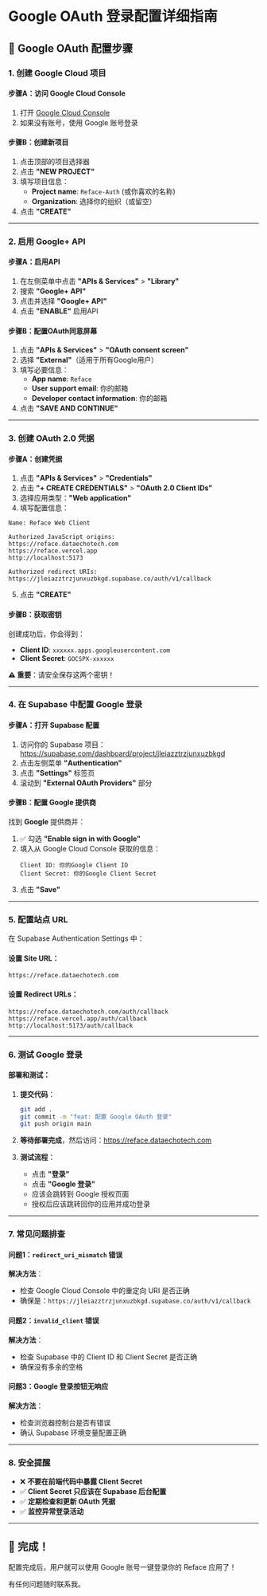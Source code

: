 # Google OAuth 登录配置详细指南

## 🎯 Google OAuth 配置步骤

### 1. 创建 Google Cloud 项目

#### 步骤A：访问 Google Cloud Console
1. 打开 [Google Cloud Console](https://console.cloud.google.com/)
2. 如果没有账号，使用 Google 账号登录

#### 步骤B：创建新项目
1. 点击顶部的项目选择器
2. 点击 **"NEW PROJECT"**
3. 填写项目信息：
   - **Project name**: `Reface-Auth` (或你喜欢的名称)
   - **Organization**: 选择你的组织（或留空）
4. 点击 **"CREATE"**

---

### 2. 启用 Google+ API

#### 步骤A：启用API
1. 在左侧菜单中点击 **"APIs & Services"** > **"Library"**
2. 搜索 **"Google+ API"**
3. 点击并选择 **"Google+ API"**
4. 点击 **"ENABLE"** 启用API

#### 步骤B：配置OAuth同意屏幕
1. 点击 **"APIs & Services"** > **"OAuth consent screen"**
2. 选择 **"External"**（适用于所有Google用户）
3. 填写必要信息：
   - **App name**: `Reface`
   - **User support email**: 你的邮箱
   - **Developer contact information**: 你的邮箱
4. 点击 **"SAVE AND CONTINUE"**

---

### 3. 创建 OAuth 2.0 凭据

#### 步骤A：创建凭据
1. 点击 **"APIs & Services"** > **"Credentials"**
2. 点击 **"+ CREATE CREDENTIALS"** > **"OAuth 2.0 Client IDs"**
3. 选择应用类型：**"Web application"**
4. 填写配置信息：

```
Name: Reface Web Client

Authorized JavaScript origins:
https://reface.dataechotech.com
https://reface.vercel.app
http://localhost:5173

Authorized redirect URIs:
https://jleiazztrzjunxuzbkgd.supabase.co/auth/v1/callback
```

5. 点击 **"CREATE"**

#### 步骤B：获取密钥
创建成功后，你会得到：
- **Client ID**: `xxxxxx.apps.googleusercontent.com`
- **Client Secret**: `GOCSPX-xxxxxx`

**⚠️ 重要**：请安全保存这两个密钥！

---

### 4. 在 Supabase 中配置 Google 登录

#### 步骤A：打开 Supabase 配置
1. 访问你的 Supabase 项目：https://supabase.com/dashboard/project/jleiazztrzjunxuzbkgd
2. 点击左侧菜单 **"Authentication"**
3. 点击 **"Settings"** 标签页
4. 滚动到 **"External OAuth Providers"** 部分

#### 步骤B：配置 Google 提供商
找到 **Google** 提供商并：
1. ✅ 勾选 **"Enable sign in with Google"**
2. 填入从 Google Cloud Console 获取的信息：
   ```
   Client ID: 你的Google Client ID
   Client Secret: 你的Google Client Secret
   ```
3. 点击 **"Save"**

---

### 5. 配置站点 URL

在 Supabase Authentication Settings 中：

#### 设置 Site URL：
```
https://reface.dataechotech.com
```

#### 设置 Redirect URLs：
```
https://reface.dataechotech.com/auth/callback
https://reface.vercel.app/auth/callback
http://localhost:5173/auth/callback
```

---

### 6. 测试 Google 登录

#### 部署和测试：
1. **提交代码**：
   ```bash
   git add .
   git commit -m "feat: 配置 Google OAuth 登录"
   git push origin main
   ```

2. **等待部署完成**，然后访问：https://reface.dataechotech.com

3. **测试流程**：
   - 点击 **"登录"**
   - 点击 **"Google 登录"**
   - 应该会跳转到 Google 授权页面
   - 授权后应该跳转回你的应用并成功登录

---

### 7. 常见问题排查

#### 问题1：`redirect_uri_mismatch` 错误
**解决方法**：
- 检查 Google Cloud Console 中的重定向 URI 是否正确
- 确保是：`https://jleiazztrzjunxuzbkgd.supabase.co/auth/v1/callback`

#### 问题2：`invalid_client` 错误
**解决方法**：
- 检查 Supabase 中的 Client ID 和 Client Secret 是否正确
- 确保没有多余的空格

#### 问题3：Google 登录按钮无响应
**解决方法**：
- 检查浏览器控制台是否有错误
- 确认 Supabase 环境变量配置正确

---

### 8. 安全提醒

- ❌ **不要在前端代码中暴露 Client Secret**
- ✅ **Client Secret 只应该在 Supabase 后台配置**
- ✅ **定期检查和更新 OAuth 凭据**
- ✅ **监控异常登录活动**

---

## 🎉 完成！

配置完成后，用户就可以使用 Google 账号一键登录你的 Reface 应用了！

有任何问题随时联系我。
